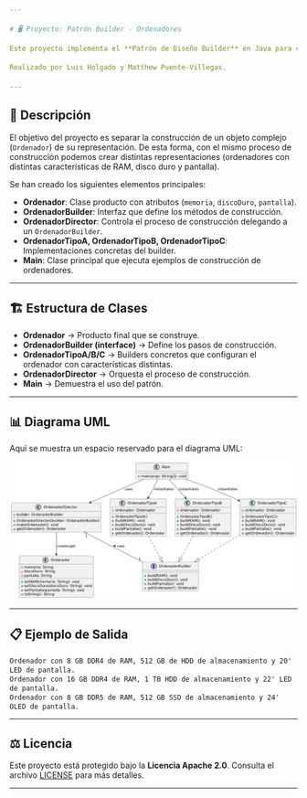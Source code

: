 ```yaml
---

# 🖥️ Proyecto: Patrón Builder - Ordenadores

Este proyecto implementa el **Patrón de Diseño Builder** en Java para construir diferentes configuraciones de un objeto `Ordenador` (tipo A, B y C) de manera estructurada y flexible.

Realizado por Luis Holgado y Matthew Puente-Villegas.

---
```


## 📌 Descripción

El objetivo del proyecto es separar la construcción de un objeto complejo (`Ordenador`) de su representación. De esta forma, con el mismo proceso de construcción podemos crear distintas representaciones (ordenadores con distintas características de RAM, disco duro y pantalla).

Se han creado los siguientes elementos principales:

* **Ordenador**: Clase producto con atributos (`memoria`, `discoDuro`, `pantalla`).
* **OrdenadorBuilder**: Interfaz que define los métodos de construcción.
* **OrdenadorDirector**: Controla el proceso de construcción delegando a un `OrdenadorBuilder`.
* **OrdenadorTipoA, OrdenadorTipoB, OrdenadorTipoC**: Implementaciones concretas del builder.
* **Main**: Clase principal que ejecuta ejemplos de construcción de ordenadores.

---

## 🏗️ Estructura de Clases

* **Ordenador** → Producto final que se construye.
* **OrdenadorBuilder (interface)** → Define los pasos de construcción.
* **OrdenadorTipoA/B/C** → Builders concretos que configuran el ordenador con características distintas.
* **OrdenadorDirector** → Orquesta el proceso de construcción.
* **Main** → Demuestra el uso del patrón.

---

## 📊 Diagrama UML

Aquí se muestra un espacio reservado para el diagrama UML:

![Diagrama UML.png](Diagrama%20UML.png)

---

## 📋 Ejemplo de Salida

```
Ordenador con 8 GB DDR4 de RAM, 512 GB de HDD de almacenamiento y 20' LED de pantalla.
Ordenador con 16 GB DDR4 de RAM, 1 TB HDD de almacenamiento y 22' LED de pantalla.
Ordenador con 8 GB DDR5 de RAM, 512 GB SSD de almacenamiento y 24' OLED de pantalla.
```

---

## ⚖️ Licencia

Este proyecto está protegido bajo la **Licencia Apache 2.0**.
Consulta el archivo [LICENSE](https://github.com/Matthew-PV/2-GISI/blob/c5374a3c69f0b074387cec53009d4eabc270ffb6/LICENSE) para más detalles.

---

